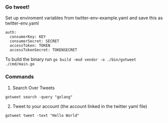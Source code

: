 ### Go tweet!

Set up enviroment variables from twitter-env-example.yaml and save this as twitter-env.yaml

```
auth:
  consumerKey: KEY
  consumerSecret: SECRET
  accessToken: TOKEN
  accessTokenSecret: TOKENSECRET
```

To build the binary run 
```go build -mod vendor -o ./bin/gotweet ./cmd/main.go```

### Commands

1) Search Over Tweets

```gotweet search -query "golang"```

2) Tweet to your account (the account linked in the twitter yaml file)

```gotweet tweet -text "Hello World"```
